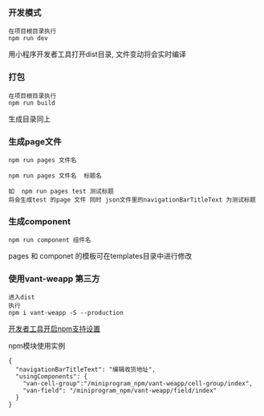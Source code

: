 ### 开发模式
```
在项目根目录执行
npm run dev
```
用小程序开发者工具打开dist目录, 文件变动将会实时编译

### 打包
```
在项目根目录执行
npm run build
```
生成目录同上

### 生成page文件
```
npm run pages 文件名

npm run pages 文件名  标题名

如  npm run pages test 测试标题
将会生成test 的page 文件 同时 json文件里的navigationBarTitleText 为测试标题
```

### 生成component
```
npm run component 组件名
```

pages 和 componet 的模板可在templates目录中进行修改

### 使用vant-weapp 第三方

```
进入dist 
执行
npm i vant-weapp -S --production

```
[开发者工具开启npm支持设置](https://developers.weixin.qq.com/miniprogram/dev/devtools/npm.html?search-key=npm)

npm模块使用实例
```
{
  "navigationBarTitleText": "编辑收货地址",
  "usingComponents": {
    "van-cell-group":"/miniprogram_npm/vant-weapp/cell-group/index",
    "van-field": "/miniprogram_npm/vant-weapp/field/index"
  }    
}
```